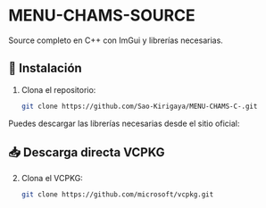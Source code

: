 # MENU-CHAMS-SOURCE

Source completo en C++ con ImGui y librerías necesarias.  

## 🚀 Instalación
1. Clona el repositorio:
   ```bash
   git clone https://github.com/Sao-Kirigaya/MENU-CHAMS-C-.git

Puedes descargar las librerías necesarias desde el sitio oficial:

## 📥 Descarga directa VCPKG
2. Clona el VCPKG:
   ```bash
   git clone https://github.com/microsoft/vcpkg.git
